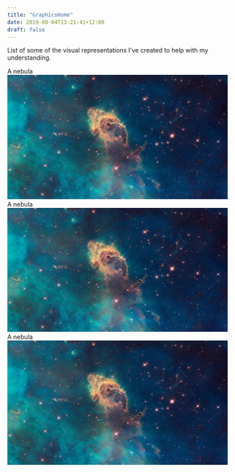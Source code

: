 ```yaml
---
title: "GraphicsHome"
date: 2019-08-04T13:21:41+12:00
draft: false
---
```

List of some of the visual representations I've created to help with my understanding.

A nebula
![A sweet Nebula](nebula.jpg)
A nebula
![A sweet Nebula](/static/nebula.jpg)
A nebula
<img src = "/static/nebula.jpg">
